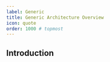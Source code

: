 ```yaml
---
label: Generic
title: Generic Architecture Overview
icon: quote
order: 1000 # topmost
---
```


## Introduction
